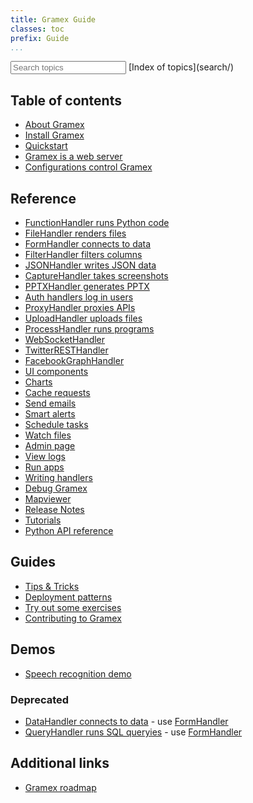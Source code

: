 ```yaml
---
title: Gramex Guide
classes: toc
prefix: Guide
...
```


<link rel="stylesheet" href="search/search.css?v=1">

<input type="search" id="search" placeholder="Search topics" data-url="search/searchindex.json">
[Index of topics](search/)
<script src="../node_modules/lunr/lunr.js"></script>
<script src="search/search.js?v=7"></script>


## Table of contents

- [About Gramex](about/)
- [Install Gramex](install/)
- [Quickstart](quickstart/)
- [Gramex is a web server](server/)
- [Configurations control Gramex](config/)

## Reference

- [FunctionHandler runs Python code](functionhandler/)
- [FileHandler renders files](filehandler/)
- [FormHandler connects to data](formhandler/)
- [FilterHandler filters columns](filterhandler/)
- [JSONHandler writes JSON data](jsonhandler/)
- [CaptureHandler takes screenshots](capturehandler/)
- [PPTXHandler generates PPTX](pptxhandler/)
- [Auth handlers log in users](auth/)
- [ProxyHandler proxies APIs](proxyhandler/)
- [UploadHandler uploads files](uploadhandler/)
- [ProcessHandler runs programs](processhandler/)
- [WebSocketHandler](websockethandler/)
- [TwitterRESTHandler](twitterresthandler/)
- [FacebookGraphHandler](facebookgraphhandler/)
- [UI components](uicomponents/)
- [Charts](chart/)
- [Cache requests](cache/)
- [Send emails](email/)
- [Smart alerts](alert/)
- [Schedule tasks](scheduler/)
- [Watch files](watch/)
- [Admin page](admin/)
- [View logs](logviewer/)
- [Run apps](apps/)
- [Writing handlers](handlers/)
- [Debug Gramex](debug/)
- [Mapviewer](mapviewer/)
- [Release Notes](release/)
- [Tutorials](tutorials/)
- [Python API reference](https://learn.gramener.com/gramex/gramex.html)

## Guides

- [Tips & Tricks](tips/)
- [Deployment patterns](deploy/)
- [Try out some exercises](exercises/)
- [Contributing to Gramex](contributing/)

## Demos

- [Speech recognition demo](speech/)

### Deprecated

- [DataHandler connects to data](datahandler/) - use [FormHandler](formhandler/)
- [QueryHandler runs SQL queryies](queryhandler/) - use [FormHandler](formhandler/)

## Additional links

- [Gramex roadmap](https://docs.google.com/spreadsheets/d/1D2xScjMWl29JtuuVP7PlsLM3OPJuMBr0VNvzzoR4HwQ/edit#gid=885343597)
